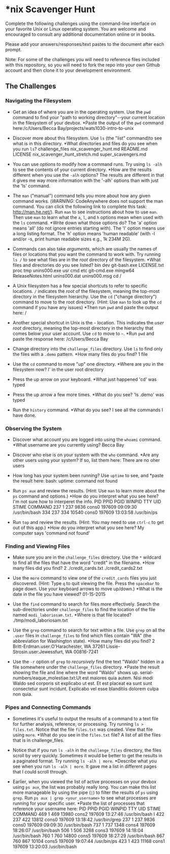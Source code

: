 # *nix Scavenger Hunt

Complete the following challenges using the command-line interface on your favorite
Unix or Linux operating system. You are welcome and encouraged to consult any
additional documentation online or in books.

Please add your answers/responses/text pastes to the document after each prompt.

Note: For some of the challenges you will need to reference files included with
this repository, so you will need to fork the repo into your own Github account
and then clone it to your development environment.

## The Challenges

### Navigating the Filesystem

* Get an idea of where you are in the operating system. Use the `pwd` command to find your "path to working directory"--your current location in the filesystem of your devbox. *Paste the output of the `pwd` command here:/c/Users/Becca Bay/projects/wats1030-intro-to-unix

* Discover more about this filesystem. Use `ls` (the "list" command)to see what is in this directory. *What directories and files do you see when you run `ls`? 
challenge_files  nix_scavenger_hunt.md          README.md
LICENSE          nix_scavenger_hunt_stretch.md  super_scavengers.md

* You can use *options* to modify how a command runs. Try using `ls -alh` to see the contents of your current directory. *How are the results different when you use the `-alh` options? The results are different in that it gives me way more information with the '-alh' options than with just the 'ls' command. 

* The `man` ("manual") command tells you more about how any given command works. (*WARNING:* CodeAnywhere does not support the man command. You can click the following link to complete this task: http://man.he.net/). Run `man` to see instructions about how to use `man`. Then use `man` to learn what the `a`, `l`, and `h` options mean when used with the `ls` command. *Write down what those options do? The 'a' option means 'all' (do not ignore entries starting with). The 'l' option means use a long listing format. The 'h' option means 'human readable' (with -l and/or -s, print human readable sizes e.g., 1k 234M 2G).

* Commands can also take *arguments*, which are usually the names of files or locations that you want the command to work with. Try running `ls /` to see what files are in the *root* directory of the filesystem. *What files and directories do you see listed?
bin  dev  git-bash.exe  LICENSE.txt  proc               tmp           unins000.exe  usr
cmd  etc  git-cmd.exe   mingw64      ReleaseNotes.html  unins000.dat  unins000.msg cd /

* A Unix filesystem has a few special shortcuts to refer to specific locations. `/` indicates the *root* of the filesystem, meaning the top-most directory in the filesystem hierarchy. Use the `cd` ("change directory") command to move to the root directory. (Hint: Use `man` to look up the `cd` command if you have any issues) *Then run `pwd` and paste the output here: /

* Another special shortcut in Unix is the `~` location. This indicates the *user root* directory, meaning the top-most directory in the hierarchy that comes below your user account. Use `cd` to move to `~`. *Run `pwd` and paste the response here: /c/Users/Becca Bay

* Change directory into the `challenge_files` directory. Use `ls` to find only the files with a `.demo` pattern. *How many files do you find? 1 file

* Use the `cd` command to move "up" one directory. *Where are you in the filesystem now? I' in the user root directory

* Press the up arrow on your keyboard. *What just happened 'cd' was typed
* Press the up arrow a few more times. *What do you see? 'ls .demo' was typed
* Run the `history` command. *What do you see? I see all the commands I have done.

### Observing the System

* Discover what account you are logged into using the `whoami` command. *What username are you currently using? Becca Bay

* Discover who else is on your system with the `who` command. *Are any other users using your system? If so, list them here: There are no oher users

* How long has your system been running? Use `uptime` to see, and *paste the result here: bash: uptime: command not found

* Run `ps aux` and review the results. (Hint: Use `man` to learn more about the `ps` command and options.) *How do you interpret what you see here? I'm not sure how to interperet the info.
      PID    PPID    PGID     WINPID   TTY         UID    STIME COMMAND
      237       1     237       9836  cons0     197609 09:09:30 /usr/bin/bash
      334     237     334      10540  cons0     197609 13:03:58 /usr/bin/ps
* Run `top` and review the results. (Hint: You may need to use `ctrl-c` to get out of this app.) *How do you interpret what you see here? My computer says 'command not found'

### Finding and Viewing Files

* Make sure you are in the `challenge_files` directory. Use the `*` wildcard to find all the files that have the word "credit" in the filename. *How many files did you find? 2
./credit_cards.txt
./credit_cards2.txt

* Use the `more` command to view one of the `credit_cards` files you just discovered. (Hint: Type `q` to quit viewing the file. Press the `spacebar` to page down. Use your keyboard arrows to move up/down.) *What is the date in the file you have viewed? 01-15-2015

* Use the `find` command to search for files more effectively. Search the sub-directories under `challenge_files` to find the location of the file named `modi_laboriosam.txt`. *Where is that file located? ./tmp/modi_laboriosam.txt

* Use the `grep` command to search for text within a file. Use `grep` on all the `.user` files in `challenge_files` to find which files contain "WA" (the abbreviation for Washington state). *How many files did you find? 2
Britt-Erdman.user:O'Harachester, WA 37261
Lissie-Strosin.user:Jewessfurt, WA 00816-7241

* Use the `-r` option of `grep` to *recursively* find the text "Waldo" hidden in a file somewhere under the `challenge_files` directory. *Paste the result showing the file and line where the word "Waldo" shows up. 
serial-numbers/eaque_molestiae.txt:Ut est maiores quia autem. Nisi modi Waldo sed corporis sit explicabo ut est. Et est placeat ea sunt sunt consectetur sunt incidunt. Explicabo vel esse blanditiis dolorem culpa non quia.

### Pipes and Connecting Commands

* Sometimes it's useful to output the results of a command to a text file for further analysis, reference, or processing. Try running `ls > files.txt`. Notice that the file `files.txt` was created. View that file using `more`. *What do you see in the `files.txt` file? 
A list of all the files that is in challenge_files.

* Notice that if you run `ls -alh` in the `challenge_files` directory, the files scroll by very quickly. Sometimes it would be better to get the results in a paginated format. Try running `ls -alh | more`. *Describe what you see when you run `ls -alh | more`. 
It gave me a list in different pages that I could scroll through.

* Earlier, when you viewed the list of active processes on your devbox using `ps aux`, the list was probably really long. You can make this list more manageable by using the pipe (`|`) to filter the results of `ps` using `grep`. Run `ps aux | grep <your_username>` to see what processes are running for your specific user. *Paste the list of processes that reference your username here: 
      PID    PPID    PGID     WINPID   TTY         UID    STIME COMMAND
      469       1     469      13980  cons2     197609 13:27:46 /usr/bin/bash
I     422     237     422      13812  cons0     197609 13:18:42 /usr/bin/grep
      237       1     237       9836  cons0     197609 09:09:30 /usr/bin/bash
      737       1     737       1348  cons4     197609 18:26:07 /usr/bin/bash
      506       1     506       3288  cons3     197609 14:18:04 /usr/bin/bash
      760       1     760      14800  cons5     197609 18:27:29 /usr/bin/bash
      867     760     867      10104  cons5     197609 19:07:44 /usr/bin/ps
      423       1     423      11168  cons1     197609 13:20:03 /usr/bin/bash